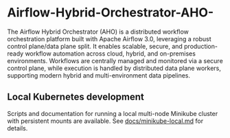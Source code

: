 # Airflow-Hybrid-Orchestrator-AHO-
The Airflow Hybrid Orchestrator (AHO) is a distributed workflow orchestration platform built with Apache Airflow 3.0, leveraging a robust control plane/data plane split. It enables scalable, secure, and production-ready workflow automation across cloud, hybrid, and on-premises environments. Workflows are centrally managed and monitored via a secure control plane, while execution is handled by distributed data plane workers, supporting modern hybrid and multi-environment data pipelines.



## Local Kubernetes development

Scripts and documentation for running a local multi-node Minikube cluster with persistent mounts are available.
See [docs/minikube-local.md](docs/minikube-local.md) for details.
